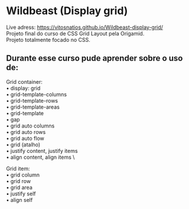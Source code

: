 # Wildbeast (Display grid)
Live adress: https://vitosnatios.github.io/Wildbeast-display-grid/ \
Projeto final do curso de CSS Grid Layout pela Origamid. \
Projeto totalmente focado no CSS. 

## Durante esse curso pude aprender sobre o uso de: 

Grid container: \
• display: grid \
• grid-template-columns \
• grid-template-rows \
• grid-template-areas \
• grid-template \
• gap \
• grid auto columns \
• grid auto rows \
• grid auto flow \
• grid (atalho) \
• justify content, justify items \
• align content, align items \

Grid item: \
• grid column \
• grid row \
• grid area \
• justify self \
• align self
